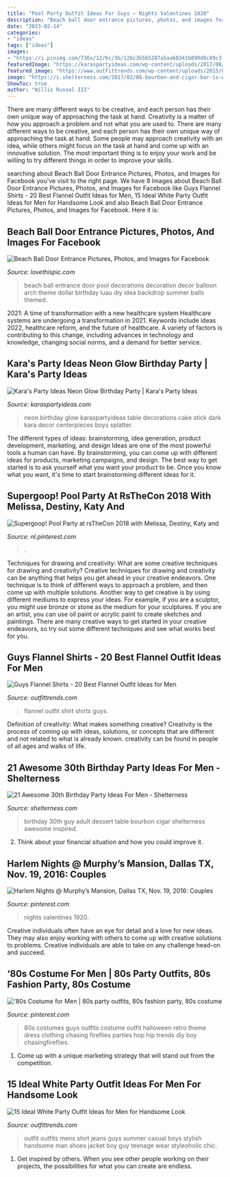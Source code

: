 ```yaml
---
title: "Pool Party Outfit Ideas For Guys ~ Nights Valentines 1920"
description: "Beach ball door entrance pictures, photos, and images for facebook"
date: "2023-02-14"
categories:
- "ideas"
tags: ["ideas"]
images:
- "https://i.pinimg.com/736x/12/6c/3b/126c3b5b5287a5aa68341b890d0c89c3.jpg"
featuredImage: "https://karaspartyideas.com/wp-content/uploads/2017/08/Neon-Glow-Birthday-Party-via-Karas-Party-Ideas-KarasPartyIdeas.com3_.jpeg"
featured_image: "https://www.outfittrends.com/wp-content/uploads/2015/08/b947ddfab5b8221820dfc29561cb006e.jpg"
image: "https://i.shelterness.com/2017/02/08-bourbon-and-cigar-bar-is-what-any-adult-guy-will-like.jpg"
ShowToc: true
author: "Willis Russel III"
---
```



There are many different ways to be creative, and each person has their own unique way of approaching the task at hand.
Creativity is a matter of how you approach a problem and not what you are used to. There are many different ways to be creative, and each person has their own unique way of approaching the task at hand. Some people may approach creativity with an idea, while others might focus on the task at hand and come up with an innovative solution. The most important thing is to enjoy your work and be willing to try different things in order to improve your skills.

	

		
searching about Beach Ball Door Entrance Pictures, Photos, and Images for Facebook you've visit to the right page. We have 8 Images about Beach Ball Door Entrance Pictures, Photos, and Images for Facebook like Guys Flannel Shirts - 20 Best Flannel Outfit Ideas for Men, 15 Ideal White Party Outfit Ideas for Men for Handsome Look and also Beach Ball Door Entrance Pictures, Photos, and Images for Facebook. Here it is:
		
    
## Beach Ball Door Entrance Pictures, Photos, And Images For Facebook

<img loading=lazy src="http://www.lovethispic.com/uploaded_images/183939-Beach-Ball-Door-Entrance.jpg" onerror="this.onerror=null;this.src='https://tse4.mm.bing.net/th?id=OIP.jvSnSHsdddHw09qbDTGq0gHaLh&amp;pid=15.1';" alt="Beach Ball Door Entrance Pictures, Photos, and Images for Facebook">

_Source: lovethispic.com_

>beach ball entrance door pool decorations decoration decor balloon arch theme dollar birthday luau diy idea backdrop summer balls themed. 

	

2021: A time of transformation with a new healthcare system
Healthcare systems are undergoing a transformation in 2021. Keywords include ideas 2022, healthcare reform, and the future of healthcare. A variety of factors is contributing to this change, including advances in technology and knowledge, changing social norms, and a demand for better service.

    
## Kara&#039;s Party Ideas Neon Glow Birthday Party | Kara&#039;s Party Ideas

<img loading=lazy src="https://karaspartyideas.com/wp-content/uploads/2017/08/Neon-Glow-Birthday-Party-via-Karas-Party-Ideas-KarasPartyIdeas.com3_.jpeg" onerror="this.onerror=null;this.src='https://tse3.mm.bing.net/th?id=OIP.WQjXRVZkY1NXW5yujYjrowHaLG&amp;pid=15.1';" alt="Kara&#039;s Party Ideas Neon Glow Birthday Party | Kara&#039;s Party Ideas">

_Source: karaspartyideas.com_

>neon birthday glow karaspartyideas table decorations cake stick dark kara decor centerpieces boys splatter. 

	

The different types of ideas: brainstorming, idea generation, product development, marketing, and design
Ideas are one of the most powerful tools a human can have. By brainstorming, you can come up with different ideas for products, marketing campaigns, and design. The best way to get started is to ask yourself what you want your product to be. Once you know what you want, it's time to start brainstorming different ideas for it.

    
## Supergoop! Pool Party At RsTheCon 2018 With Melissa, Destiny, Katy And

<img loading=lazy src="https://i.pinimg.com/736x/12/6c/3b/126c3b5b5287a5aa68341b890d0c89c3.jpg" onerror="this.onerror=null;this.src='https://tse1.mm.bing.net/th?id=OIP.i1uaje5rwYYIGrq1t5xFvwHaJ3&amp;pid=15.1';" alt="Supergoop! Pool Party at rsTheCon 2018 with Melissa, Destiny, Katy and">

_Source: nl.pinterest.com_

>. 

	

Techniques for drawing and creativity: What are some creative techniques for drawing and creativity?
Creative techniques for drawing and creativity can be anything that helps you get ahead in your creative endeavors. One technique is to think of different ways to approach a problem, and then come up with multiple solutions. Another way to get creative is by using different mediums to express your ideas. For example, if you are a sculptor, you might use bronze or stone as the medium for your sculptures. If you are an artist, you can use oil paint or acrylic paint to create sketches and paintings. There are many creative ways to get started in your creative endeavors, so try out some different techniques and see what works best for you.

    
## Guys Flannel Shirts - 20 Best Flannel Outfit Ideas For Men

<img loading=lazy src="http://www.outfittrends.com/wp-content/uploads/2017/04/best-flannel-shirt-color.jpg" onerror="this.onerror=null;this.src='https://tse3.mm.bing.net/th?id=OIP.KfeKgskTIrbWEXZTaynrCQHaKB&amp;pid=15.1';" alt="Guys Flannel Shirts - 20 Best Flannel Outfit Ideas for Men">

_Source: outfittrends.com_

>flannel outfit shirt shirts guys. 

	

Definition of creativity: What makes something creative?
Creativity is the process of coming up with ideas, solutions, or concepts that are different and not related to what is already known. creativity can be found in people of all ages and walks of life.

    
## 21 Awesome 30th Birthday Party Ideas For Men - Shelterness

<img loading=lazy src="https://i.shelterness.com/2017/02/08-bourbon-and-cigar-bar-is-what-any-adult-guy-will-like.jpg" onerror="this.onerror=null;this.src='https://tse4.mm.bing.net/th?id=OIP.AMKtt7G9v9DiqazY5RP2iwHaKx&amp;pid=15.1';" alt="21 Awesome 30th Birthday Party Ideas For Men - Shelterness">

_Source: shelterness.com_

>birthday 30th guy adult dessert table bourbon cigar shelterness awesome inspired. 

	

2. Think about your financial situation and how you could improve it.

    
## Harlem Nights @ Murphy’s Mansion, Dallas TX, Nov. 19, 2016: Couples

<img loading=lazy src="https://i.pinimg.com/736x/da/af/3c/daaf3c21966910f22d3c8de9073c106d---costumes-harlem-nights.jpg" onerror="this.onerror=null;this.src='https://tse4.mm.bing.net/th?id=OIP.U9A5ar9mcj5X3J15xCwPMAHaJ8&amp;pid=15.1';" alt="Harlem Nights @ Murphy’s Mansion, Dallas TX, Nov. 19, 2016: Couples">

_Source: pinterest.com_

>nights valentines 1920. 

	

Creative individuals often have an eye for detail and a love for new ideas. They may also enjoy working with others to come up with creative solutions to problems. Creative individuals are able to take on any challenge head-on and succeed.

    
## ‘80s Costume For Men | 80s Party Outfits, 80s Fashion Party, 80s Costume

<img loading=lazy src="https://i.pinimg.com/736x/dd/65/9b/dd659b93c9993db9274267a5bdc82ef4.jpg" onerror="this.onerror=null;this.src='https://tse4.mm.bing.net/th?id=OIP.cbx02Gu4dGFtHWdvn_i0hAHaLH&amp;pid=15.1';" alt="‘80s Costume for Men | 80s party outfits, 80s fashion party, 80s costume">

_Source: pinterest.com_

>80s costumes guys outfits costume outfit halloween retro theme dress clothing chasing fireflies parties hop hip trends diy boy chasingfireflies. 

	

1. Come up with a unique marketing strategy that will stand out from the competition.

    
## 15 Ideal White Party Outfit Ideas For Men For Handsome Look

<img loading=lazy src="https://www.outfittrends.com/wp-content/uploads/2015/08/b947ddfab5b8221820dfc29561cb006e.jpg" onerror="this.onerror=null;this.src='https://tse3.mm.bing.net/th?id=OIP.S14tA7t7H6KVSi4O1KUnpAAAAA&amp;pid=15.1';" alt="15 Ideal White Party Outfit Ideas for Men for Handsome Look">

_Source: outfittrends.com_

>outfit outfits mens shirt jeans guys summer casual boys stylish handsome man shoes jacket boy guy teenage wear styleoholic chic. 

	

1. Get inspired by others. When you see other people working on their projects, the possibilities for what you can create are endless.

